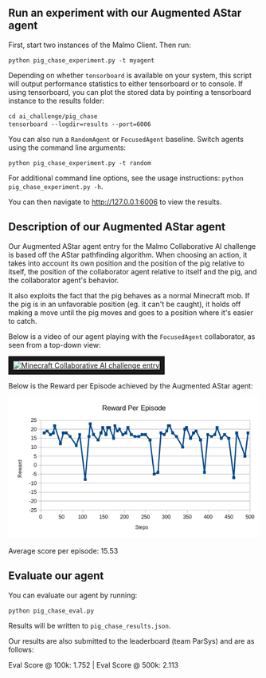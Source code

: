 ## Run an experiment with our Augmented AStar agent

First, start two instances of the Malmo Client. Then run:

```
python pig_chase_experiment.py -t myagent
```

Depending on whether `tensorboard` is available on your system, this script will output performance statistics to either tensorboard or to console. If using tensorboard, you can plot the stored data by pointing a tensorboard instance to the results folder:

```
cd ai_challenge/pig_chase
tensorboard --logdir=results --port=6006
```

You can also run a `RandomAgent` or `FocusedAgent` baseline. Switch agents using the command line arguments:

```
python pig_chase_experiment.py -t random
```
For additional command line options, see the usage instructions: `python pig_chase_experiment.py -h`.

You can then navigate to http://127.0.0.1:6006 to view the results.

## Description of our Augmented AStar agent

Our Augmented AStar agent entry for the Malmo Collaborative AI challenge is based off the AStar pathfinding algorithm. When choosing an action, it takes into account its own position and the position of the pig relative to itself, the position of the collaborator agent relative to itself and the pig, and the collaborator agent's behavior.

It also exploits the fact that the pig behaves as a normal Minecraft mob. If the pig is in an unfavorable position (eg. it can't be caught), it holds off making a move until the pig moves and goes to a position where it's easier to catch.

Below is a video of our agent playing with the `FocusedAgent` collaborator, as seen from a top-down view:

<a href="http://www.youtube.com/watch?feature=player_embedded&v=lZ4elqLYdV0
" target="_blank"><img src="http://img.youtube.com/vi/lZ4elqLYdV0/0.jpg" 
alt="Minecraft Collaborative AI challenge entry" width="480" height="360" border="10" /></a>

Below is the Reward per Episode achieved by the Augmented AStar agent:

![Performance of the Augmented AStar agent](perf.png?raw=true "Performance of the Augmented AStar agent")

Average score per episode: 15.53

## Evaluate our agent

You can evaluate our agent by running:

```
python pig_chase_eval.py
```
Results will be written to `pig_chase_results.json`.

Our results are also submitted to the leaderboard (team ParSys) and are as follows:

Eval Score @ 100k: 1.752 | Eval Score @ 500k: 2.113
